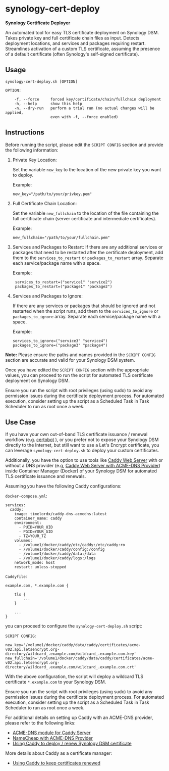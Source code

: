 # synology-cert-deploy
**Synology Certificate Deployer**

An automated tool for easy TLS certificate deployment on Synology DSM. Takes private key and full certificate chain files as input. Detects deployment locations, and services and packages requiring restart. Streamlines activation of a custom TLS certificate, assuming the presence of a default certificate (often Synology's self-signed certificate).

## Usage

```
synology-cert-deploy.sh [OPTION]
```
```
OPTION:

    -f, --force     forced key/certificate/chain/fullchain deployment
    -h, --help      show this help
    -n, --dry-run   perform a trial run (no actual changes will be applied, 
                    even with -f, --force enabled)
```

## Instructions

Before running the script, please edit the `SCRIPT CONFIG` section and provide the following information:

1. Private Key Location:
      
   Set the variable `new_key` to the location of the new private key you want to deploy. 
   
   Example:
   
   ```
   new_key="/path/to/your/privkey.pem"
   ```

2. Full Certificate Chain Location:
      
   Set the variable `new_fullchain` to the location of the file containing the full certificate chain (server certificate and intermediate certificates). 
   
   Example:
   
   ```
   new_fullchain="/path/to/your/fullchain.pem"
   ```

3. Services and Packages to Restart:
   If there are any additional services or packages that need to be restarted after the certificate deployment, add them to the `services_to_restart` or `packages_to_restart` array. Separate each service/package name with a space. 
   
   Example:
   
   ```
	services_to_restart=("service1" "service2")
	packages_to_restart=("package1" "package2")
	```

4. Services and Packages to Ignore:
      
   If there are any services or packages that should be ignored and not restarted when the script runs, add them to the `services_to_ignore` or `packages_to_ignore` array. Separate each service/package name with a space. 
   
   Example:

	```
	services_to_ignore=("service3" "service4")
	packages_to_ignore=("package3" "package4")
	```

**Note:** Please ensure the paths and names provided in the `SCRIPT CONFIG` section are accurate and valid for your Synology DSM system.

Once you have edited the `SCRIPT CONFIG` section with the appropriate values, you can proceed to run the script for automated TLS certificate deployment on Synology DSM.

Ensure you run the script with root privileges (using sudo) to avoid any permission issues during the certificate deployment process. For automated execution, consider setting up the script as a Scheduled Task in Task Scheduler to run as root once a week.

## Use Case

If you have your own out-of-band TLS certificate issuance / renewal workflow (e.g. [certobot](https://certbot.eff.org/) ), or you prefer not to expose your Synology DSM directly to the Internet, but still want to use a Let's Encrypt certificate, you can leverage `synology-cert-deploy.sh` to deploy your custom certificates.

Additionally, you have the option to use tools like [Caddy Web Server](https://caddyserver.com/) with or without a DNS provider (e.g, [Caddy Web Server with ACME-DNS Provider](https://github.com/timelordx/caddy-dns-acmedns)) inside Container Manager (Docker) of your Synology DSM for automated TLS certificate issuance and renewals.

Assuming you have the following Caddy configurations:

`docker-compose.yml`:

```
services:
  caddy:
    image: timelordx/caddy-dns-acmedns:latest
    container_name: caddy
    environment:
      - PUID=YOUR_UID
      - PGID=YOUR_GID
      - TZ=YOUR_TZ
    volumes:
      - /volume1/docker/caddy/etc/caddy:/etc/caddy:ro
      - /volume1/docker/caddy/config:/config
      - /volume1/docker/caddy/data:/data
      - /volume1/docker/caddy/logs:/logs
    network_mode: host
    restart: unless-stopped
```
`Caddyfile`:

```
example.com, *.example.com {

	tls {
		...
	}

	...
}
```
you can proceed to configure the `synology-cert-deploy.sh` script:

`SCRIPT CONFIG`:

```
new_key='/volume1/docker/caddy/data/caddy/certificates/acme-v02.api.letsencrypt.org-directory/wildcard_.example.com/wildcard_.example.com.key'
new_fullchain='/volume1/docker/caddy/data/caddy/certificates/acme-v02.api.letsencrypt.org-directory/wildcard_.example.com/wildcard_.example.com.crt'
```

With the above configuration, the script will deploy a wildcard TLS certificate `*.example.com` to your Synology DSM.

Ensure you run the script with root privileges (using sudo) to avoid any permission issues during the certificate deployment process. For automated execution, consider setting up the script as a Scheduled Task in Task Scheduler to run as root once a week.

For additional details on setting up Caddy with an ACME-DNS provider, please refer to the following links:

* [ACME-DNS module for Caddy Server](https://github.com/caddy-dns/acmedns)
* [NameCheap with ACME-DNS Provider](https://caddy.community/t/namecheap-with-acme-dns-provider/18944)
* [Using Caddy to deploy / renew Synology DSM certificate](https://caddy.community/t/using-caddy-to-deploy-renew-synology-dsm-certificate/20695)

More details about Caddy as a certificate manager:

* [Using Caddy to keep certificates renewed](https://caddy.community/t/using-caddy-to-keep-certificates-renewed/7525)
